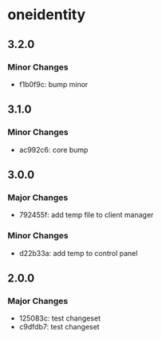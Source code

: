# oneidentity

## 3.2.0

### Minor Changes

- f1b0f9c: bump minor

## 3.1.0

### Minor Changes

- ac992c6: core bump

## 3.0.0

### Major Changes

- 792455f: add temp file to client manager

### Minor Changes

- d22b33a: add temp to control panel

## 2.0.0

### Major Changes

- 125083c: test changeset
- c9dfdb7: test changeset
